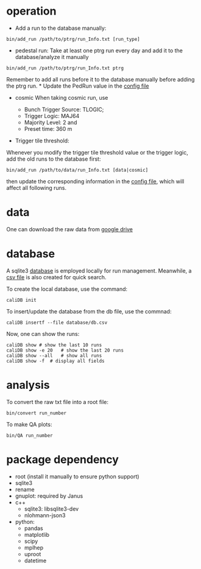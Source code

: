 # operation
* Add a run to the database manually:
```
bin/add_run /path/to/ptrg/run_Info.txt [run_type]
```

* pedestal run:
Take at least one ptrg run every day and add it to the database/analyze it manually
```
bin/add_run /path/to/ptrg/run_Info.txt ptrg
```
Remember to add all runs before it to the database manually before adding the ptrg run.
    * Update the PedRun value in the [config file](data/config.cfg)
* cosmic
When taking cosmic run, use 
    * Bunch Trigger Source: TLOGIC; 
    * Trigger Logic: MAJ64
    * Majority Level: 2
and
    * Preset time: 360 m


* Trigger tile threshold:

Whenever you modify the trigger tile threshold value or the trigger logic, add the old runs to the database first:
```
bin/add_run /path/to/data/run_Info.txt [data|cosmic]
```
then update the corresponding information in the [config file](data/config.cfg), 
which will affect all following runs.

# data
One can download the raw data from [google drive](https://drive.google.com/drive/folders/1SGtYnyDEmv8edpGVumi8tztlmNIQ3xuf?usp=sharing)

# database
A sqlite3 [database](database/BNL_test.db) is employed locally for run management. 
Meanwhile, a [csv file](database/db.csv) is also created for quick search.

To create the local database, use the command:
```
caliDB init
```

To insert/update the database from the db file, use the commnad:
```
caliDB insertf --file database/db.csv
```
Now, one can show the runs:
```
caliDB show	# show the last 10 runs
caliDB show -e 20	# show the last 20 runs
caliDB show --all	# show all runs
caliDB show -f	# display all fields
```
# analysis
To convert the raw txt file into a root file:
```
bin/convert run_number
```

To make QA plots:
```
bin/QA run_number
```

# package dependency
* root (install it manually to ensure python support)
* sqlite3
* rename
* gnuplot: required by Janus
* c++
  * sqlite3: libsqlite3-dev
  * nlohmann-json3
* python:
  * pandas
  * matplotlib
  * scipy
  * mplhep
  * uproot
  * datetime

